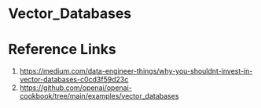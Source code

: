 # Vector_Databases

# Reference Links
1. https://medium.com/data-engineer-things/why-you-shouldnt-invest-in-vector-databases-c0cd3f59d23c
2. https://github.com/openai/openai-cookbook/tree/main/examples/vector_databases
